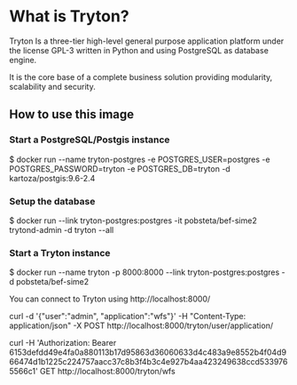 # What is Tryton?
Tryton Is a three-tier high-level general purpose
application platform under the license GPL-3 written in Python and using
PostgreSQL as database engine.

It is the core base of a complete business solution providing modularity,
scalability and security.

## How to use this image

### Start a PostgreSQL/Postgis instance
$ docker run --name tryton-postgres -e POSTGRES_USER=postgres -e POSTGRES_PASSWORD=tryton -e POSTGRES_DB=tryton -d kartoza/postgis:9.6-2.4

### Setup the database
$ docker run --link tryton-postgres:postgres -it pobsteta/bef-sime2 trytond-admin -d tryton --all

### Start a Tryton instance
$ docker run --name tryton -p 8000:8000 --link tryton-postgres:postgres -d pobsteta/bef-sime2

You can connect to Tryton using http://localhost:8000/

curl  -d '{"user":"admin", "application":"wfs"}' -H "Content-Type: application/json" -X POST  http://localhost:8000/tryton/user/application/

curl -H 'Authorization: Bearer 6153defdd49e4fa0a880113b17d95863d36060633d4c483a9e8552b4f04d966474d1b1225c224757aacc37c8b3f4b3c4e927b4aa423249638ccd5339765566c1'  GET http://localhost:8000/tryton/wfs

